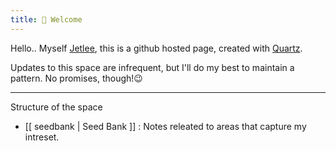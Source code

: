 ```yaml
---
title: 👋 Welcome
---
```


Hello.. Myself [Jetlee](https://in.linkedin.com/in/jetleejoy), this is a github hosted page, 
created with [Quartz](https://quartz.jzhao.xyz/).  

Updates to this space are infrequent, but I'll do my best to maintain a pattern. No promises, though!😉

---

Structure of the space

- [[ seedbank | Seed Bank ]] : Notes releated to areas that capture my intreset.  


